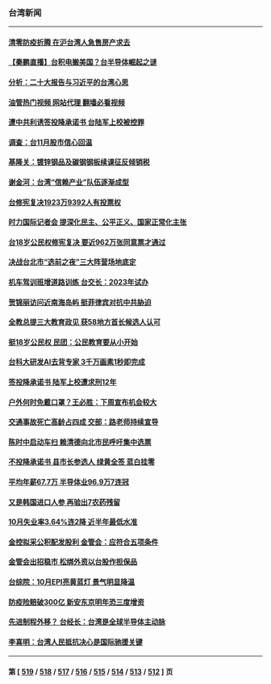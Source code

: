 ### 台湾新闻
---
#### [清零防疫折腾 在沪台湾人急售房产求去](../../pages/ncid1349361/n13871257.md?11231645) 
#### [【秦鹏直播】台积电搬美国？台半导体崛起之谜](../../pages/ncid1349361/n13871107.md?11231645) 
#### [分析：二十大报告与习近平的台湾心思](../../pages/ncid1349361/n13870508.md?11231645) 
#### [油管热门视频 网站代理 翻墙必看视频](http://138.2.39.72:81/youtube.html?epic-marker?11231645)
#### [遭中共利诱签投降承诺书 台陆军上校被控罪](../../pages/ncid1349361/n13870649.md?11231645) 
#### [调查：台11月股市信心回温](../../pages/ncid1349361/n13870872.md?11231645) 
#### [基隆关：镀锌钢品及碳钢钢板续课征反倾销税](../../pages/ncid1349361/n13870863.md?11231645) 
#### [谢金河：台湾“信赖产业”队伍逐渐成型](../../pages/ncid1349361/n13870846.md?11231645) 
#### [台修宪复决1923万9392人有投票权](../../pages/ncid1349361/n13870904.md?11231645) 
#### [时力国际记者会 提深化民主、公平正义、国家正常化主张](../../pages/ncid1349361/n13870918.md?11231645) 
#### [台18岁公民权修宪复决 要近962万张同意票才通过](../../pages/ncid1349361/n13870936.md?11231645) 
#### [决战台北市“选前之夜”三大阵营场地底定](../../pages/ncid1349361/n13870896.md?11231645) 
#### [机车驾训班增道路训练 台交长：2023年试办](../../pages/ncid1349361/n13870934.md?11231645) 
#### [贺锦丽访问近南海岛屿 挺菲律宾对抗中共胁迫](../../pages/ncid1349361/n13870859.md?11231645) 
#### [全教总提三大教育政见 获58地方首长候选人认可](../../pages/ncid1349361/n13870943.md?11231645) 
#### [挺18岁公民权 民团：公民教育要从小开始](../../pages/ncid1349361/n13870930.md?11231645) 
#### [台科大研发AI去背专家 3千万画素1秒即完成](../../pages/ncid1349361/n13870938.md?11231645) 
#### [签投降承诺书 陆军上校遭求刑12年](../../pages/ncid1349361/n13870906.md?11231645) 
#### [户外何时免戴口罩？王必胜：下周宣布机会较大](../../pages/ncid1349361/n13870933.md?11231645) 
#### [交通事故死亡高龄占四成 交部：路老师持续宣导](../../pages/ncid1349361/n13870937.md?11231645) 
#### [陈时中启动车扫 赖清德向北市民呼吁集中选票](../../pages/ncid1349361/n13870944.md?11231645) 
#### [不投降承诺书 县市长参选人 绿黄全签 蓝白挂零](../../pages/ncid1349361/n13870916.md?11231645) 
#### [平均年薪67.7万 半导体业96.9万7连冠](../../pages/ncid1349361/n13870913.md?11231645) 
#### [又是韩国进口人参 再验出7农药残留](../../pages/ncid1349361/n13870911.md?11231645) 
#### [10月失业率3.64%连2降 近半年最低水准](../../pages/ncid1349361/n13870865.md?11231645) 
#### [金控拟采公积配发股利 金管会：应符合五项条件](../../pages/ncid1349361/n13870867.md?11231645) 
#### [金管会出招稳市 松绑外资以台股作担保品](../../pages/ncid1349361/n13870864.md?11231645) 
#### [台综院：10月EPI亮黄蓝灯 景气明显降温](../../pages/ncid1349361/n13870868.md?11231645) 
#### [防疫险赔破300亿 新安东京明年恐三度增资](../../pages/ncid1349361/n13870875.md?11231645) 
#### [先进制程外移？ 台经长：台湾是全球半导体主动脉](../../pages/ncid1349361/n13870833.md?11231645) 
#### [李喜明：台湾人民抵抗决心是国际驰援关键](../../pages/ncid1349361/n13870822.md?11231645) 

---
#### 第 [ [519](./519.md?11231645) / [518](./518.md?11231645) / [517](./517.md?11231645) / [516](./516.md?11231645) / [515](./515.md?11231645) / [514](./514.md?11231645) / [513](./513.md?11231645) / [512](./512.md?11231645) ] 页
